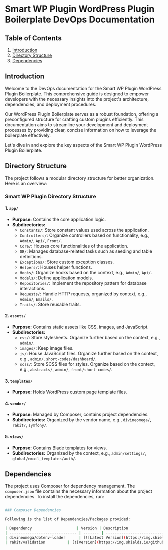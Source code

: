 # Smart WP Plugin WordPress Plugin Boilerplate DevOps Documentation

## Table of Contents

1. [Introduction](#introduction)
2. [Directory Structure](#directory-structure)
3. [Dependencies](#dependencies)

## Introduction

Welcome to the DevOps documentation for the Smart WP Plugin WordPress Plugin Boilerplate. This comprehensive guide is designed to empower developers with the necessary insights into the project's architecture, dependencies, and deployment procedures.

Our WordPress Plugin Boilerplate serves as a robust foundation, offering a preconfigured structure for crafting custom plugins efficiently. This documentation aims to streamline your development and deployment processes by providing clear, concise information on how to leverage the boilerplate effectively.

Let's dive in and explore the key aspects of the Smart WP Plugin WordPress Plugin Boilerplate.

## Directory Structure

The project follows a modular directory structure for better organization. Here is an overview:

### Smart WP Plugin Directory Structure

#### 1. `app/`

- **Purpose:** Contains the core application logic.
- **Subdirectories:**
  - `Constants/`: Store constant values used across the application.
  - `Controllers/`: Organize controllers based on functionality, e.g., `Admin/`, `Api/`, `Front/`.
  - `Core/`: Houses core functionalities of the application.
  - `DB/`: Manages database-related tasks such as seeding and table definitions.
  - `Exceptions/`: Store custom exception classes.
  - `Helpers/`: Houses helper functions.
  - `Hooks/`: Organize hooks based on the context, e.g., `Admin/`, `Api/`.
  - `Models/`: Define application models.
  - `Repositories/`: Implement the repository pattern for database interactions.
  - `Requests/`: Handle HTTP requests, organized by context, e.g., `Admin/`, `Emails/`.
  - `Traits/`: Store reusable traits.

#### 2. `assets/`

- **Purpose:** Contains static assets like CSS, images, and JavaScript.
- **Subdirectories:**
  - `css/`: Store stylesheets. Organize further based on the context, e.g., `admin/`.
  - `images/`: Keep image files.
  - `js/`: House JavaScript files. Organize further based on the context, e.g., `admin/`, `short-codes/dashboard/`.
  - `scss/`: Store SCSS files for styles. Organize based on the context, e.g., `abstracts/`, `admin/`, `front/short-codes/`.

#### 3. `templates/`

- **Purpose:** Holds WordPress custom page template files.

#### 4. `vendor/`

- **Purpose:** Managed by Composer, contains project dependencies.
- **Subdirectories:** Organized by the vendor name, e.g., `divineomega/`, `rakit/`, `symfony/`.

#### 5. `views/`

- **Purpose:** Contains Blade templates for views.
- **Subdirectories:** Organized by the context, e.g., `admin/settings/`, `global/email_templates/auth/`.

## Dependencies

The project uses Composer for dependency management. The `composer.json` file contains the necessary information about the project dependencies. To install the dependencies, run:

```bash composer install

### Composer Dependencies

Following is the list of Dependencies/Packages provided:

| Dependency                    | Version | Description                                                                                                  |
| ------------------------------ | ------- | ------------------------------------------------------------------------------------------------------------ |
| divineomega/dotenv-loader      | [![Latest Version](https://img.shields.io/github/v/release/DivineOmega/dotenv-loader?label=Latest)](https://github.com/DivineOmega/dotenv-loader/releases/tag/v2.0.3)      | The dotenv-loader is a simple PHP helper that automatically loads in a .env file from the root of your project into environment variables. It is designed for use in projects that do not already make use of a .env file. |
| rakit/validation          | [![Version](https://img.shields.io/github/v/release/rakit/validation?label=Latest&color=blue&style=flat-square)](https://github.com/rakit/validation/releases/tag/v1.0.0) | Rakit Validation - PHP Standalone Validation Library. Inspired by Illuminate\Validation Laravel.  |

